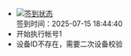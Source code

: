 - [![签到状态](https://github.com/womade/Cloud189-Actions/actions/workflows/main.yml/badge.svg?branch=main)](https://github.com/womade/Cloud189-Actions/actions/workflows/main.yml) <br> 签到时间：2025-07-15 18:44:40
- 开始执行帐号1
- 设备ID不存在，需要二次设备校验
